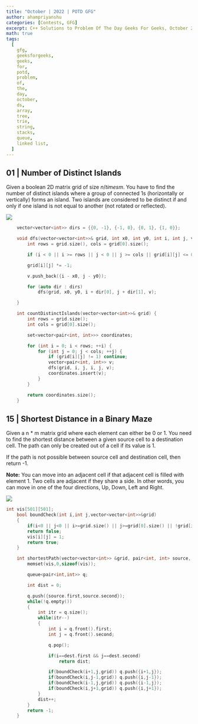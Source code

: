 ```yaml
---
title: "October | 2022 | POTD GFG"
author: ahampriyanshu
categories: [Contests, GFG]
excerpt: C++ Solutions to Problem Of The Day Geeks For Geeks, October 2022
math: true
tags:
  [
    gfg,
    geeksforgeeks,
    geeks,
    for,
    potd,
    problem,
    of,
    the,
    day,
    october,
    ds,
    array,
    tree,
    trie,
    string,
    stacks,
    queue,
    linked list,
  ]
---
```


## 01 | Number of Distinct Islands

Given a boolean 2D matrix grid of size $n /times m$. You have to find the number of distinct islands where a group of connected 1s (horizontally or vertically) forms an island. Two islands are considered to be distinct if and only if one island is not equal to another (not rotated or reflected).

<a href="https://practice.geeksforgeeks.org/problems/number-of-distinct-islands/1"><img src="https://img.shields.io/badge/GFG-black?style=for-the-badge&logo=geeksforgeeks&logoColor=35914c" /></a>

```cpp
    vector<vector<int>> dirs = {{0, -1}, {-1, 0}, {0, 1}, {1, 0}};

    void dfs(vector<vector<int>>& grid, int x0, int y0, int i, int j, vector<pair<int, int>>& v) {
        int rows = grid.size(), cols = grid[0].size();

        if (i < 0 || i >= rows || j < 0 || j >= cols || grid[i][j] <= 0) return;

        grid[i][j] *= -1;

        v.push_back({i - x0, j - y0});

        for (auto dir : dirs)
            dfs(grid, x0, y0, i + dir[0], j + dir[1], v);

    }

    int countDistinctIslands(vector<vector<int>>& grid) {
        int rows = grid.size();
        int cols = grid[0].size();

        set<vector<pair<int, int>>> coordinates;

        for (int i = 0; i < rows; ++i) {
            for (int j = 0; j < cols; ++j) {
                if (grid[i][j] != 1) continue;
                vector<pair<int, int>> v;
                dfs(grid, i, j, i, j, v);
                coordinates.insert(v);
            }
        }

        return coordinates.size();
    }
```

## 15 | Shortest Distance in a Binary Maze

Given a n \* m matrix grid where each element can either be 0 or 1. You need to find the shortest distance between a given source cell to a destination cell. The path can only be created out of a cell if its value is 1.

If the path is not possible between source cell and destination cell, then return -1.

**Note:** You can move into an adjacent cell if that adjacent cell is filled with element 1. Two cells are adjacent if they share a side. In other words, you can move in one of the four directions, Up, Down, Left and Right.

<a href=""><img src="https://img.shields.io/badge/GFG-black?style=for-the-badge&logo=geeksforgeeks&logoColor=35914c" /></a>

```cpp
int vis[501][501];
    bool boundCheck(int i,int j,vector<vector<int>>&grid)
    {
        if(i<0 || j<0 || i>=grid.size() || j>=grid[0].size() || !grid[i][j] || vis[i][j])
        return false;
        vis[i][j] = 1;
        return true;
    }

    int shortestPath(vector<vector<int>> &grid, pair<int, int> source, pair<int, int> dest) {
        memset(vis,0,sizeof(vis));

        queue<pair<int,int>> q;

        int dist = 0;

        q.push({source.first,source.second});
        while(!q.empty())
        {
            int itr = q.size();
            while(itr--)
            {
                int i = q.front().first;
                int j = q.front().second;

                q.pop();

                if(i==dest.first && j==dest.second)
                    return dist;

                if(boundCheck(i+1,j,grid)) q.push({i+1,j});
                if(boundCheck(i,j-1,grid)) q.push({i,j-1});
                if(boundCheck(i-1,j,grid)) q.push({i-1,j});
                if(boundCheck(i,j+1,grid)) q.push({i,j+1});
            }
            dist++;
        }
        return -1;
    }
```

